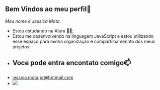 ## Bem Vindos ao meu perfil💚

_Meu nome é Jessica Mota._
- Estou estudando na Alura 🧑‍🎓;
- Estou me desenvolvendo na linguagem JavaScript e estou utilizando esse espaço para minha organização e compartilhamennto dos meus projetos.
- ## Voce pode entra encontato comigo📫
- jessica.mota.pr@hotmail.com
- 
  ![](https://media1.tenor.com/m/VqMmXPMVU8sAAAAd/studio-ghibli.gif)

